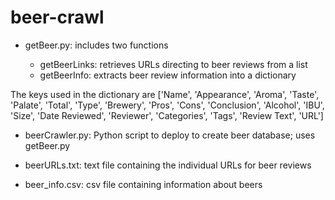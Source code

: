 # beer-crawl

* getBeer.py: includes two functions

	- getBeerLinks: retrieves URLs directing to beer reviews from a list
	- getBeerInfo: extracts beer review information into a dictionary

The keys used in the dictionary are
['Name', 'Appearance', 'Aroma', 'Taste', 'Palate', 'Total', 'Type', 
'Brewery', 'Pros', 'Cons', 'Conclusion', 'Alcohol', 'IBU', 'Size', 
'Date Reviewed', 'Reviewer', 'Categories', 'Tags', 'Review Text', 'URL']

* beerCrawler.py: Python script to deploy to create beer database; uses getBeer.py

* beerURLs.txt: text file containing the individual URLs for beer reviews

* beer_info.csv: csv file containing information about beers